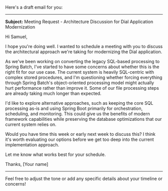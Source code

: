 Here's a draft email for you:

---

**Subject:** Meeting Request - Architecture Discussion for Dial Application Modernization

Hi Samuel,

I hope you're doing well. I wanted to schedule a meeting with you to discuss the architectural approach we're taking for modernizing the Dial application. 

As we've been working on converting the legacy SQL-based processing to Spring Batch, I've started to have some concerns about whether this is the right fit for our use case. The current system is heavily SQL-centric with complex stored procedures, and I'm questioning whether forcing everything through Spring Batch's object-oriented processing model might actually hurt performance rather than improve it. Some of our file processing steps are already taking much longer than expected.

I'd like to explore alternative approaches, such as keeping the core SQL processing as-is and using Spring Boot primarily for orchestration, scheduling, and monitoring. This could give us the benefits of modern framework capabilities while preserving the database optimizations that our current system relies on.

Would you have time this week or early next week to discuss this? I think it's worth evaluating our options before we get too deep into the current implementation approach.

Let me know what works best for your schedule.

Thanks,
[Your name]

---

Feel free to adjust the tone or add any specific details about your timeline or concerns!
